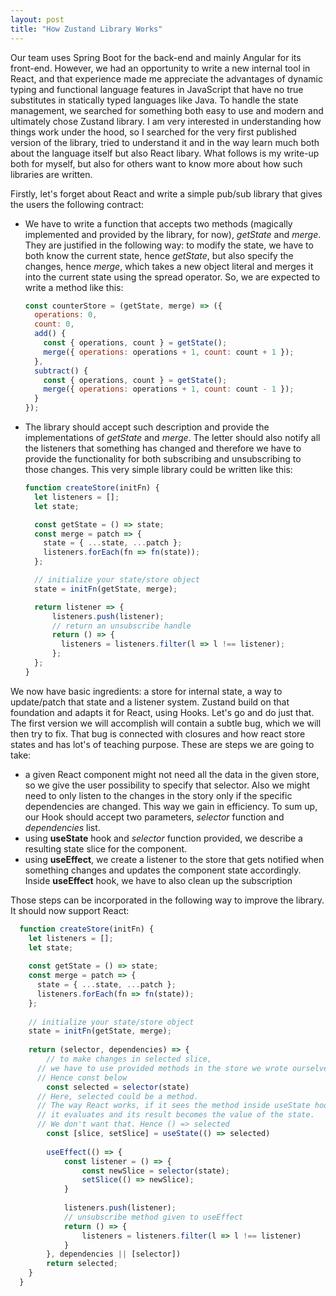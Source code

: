 ```yaml
---
layout: post
title: "How Zustand Library Works"
---
```

Our team uses Spring Boot for the back-end and mainly Angular for its front-end. However, we had an opportunity to write a new internal tool in React, and that experience made me appreciate the advantages of dynamic typing and functional language features in JavaScript that have no true substitutes in statically typed languages like Java. To handle the state management, we searched for something both easy to use and modern and ultimately chose Zustand library. I am very interested in understanding how things work under the hood, so I searched for the very first published version of the library, tried to understand it and in the way learn much both about the language itself but also React libary. What follows is my write-up both for myself, but also for others want to know more about how such libraries are written.

Firstly, let's forget about React and write a simple pub/sub library that gives the users the following contract:

- We have to write a function that accepts two methods (magically implemented and provided by the library, for now), *getState* and *merge*. They are justified in the following way: to modify the state, we have to both know the current state, hence *getState*, but also specify the changes, hence *merge*, which takes a new object literal and merges it into the current state using the spread operator. So, we are expected to write a method like this:
  ```js
  const counterStore = (getState, merge) => ({
    operations: 0,
    count: 0,
    add() {
      const { operations, count } = getState();
      merge({ operations: operations + 1, count: count + 1 });
    },
    subtract() {
      const { operations, count } = getState();
      merge({ operations: operations + 1, count: count - 1 });
    }
  });
  ```
- The library should accept such description and provide the implementations of *getState* and *merge*. The letter should also notify all the listeners that something has changed and therefore we have to provide the functionality for both subscribing and unsubscribing to those changes. This very simple library could be written like this:
  ```js
  function createStore(initFn) {
    let listeners = [];
    let state;
  
    const getState = () => state;
    const merge = patch => {
      state = { ...state, ...patch };
      listeners.forEach(fn => fn(state));
    };
  
    // initialize your state/store object
    state = initFn(getState, merge);
  
    return listener => {
        listeners.push(listener);
        // return an unsubscribe handle
        return () => {
          listeners = listeners.filter(l => l !== listener);
        };
    };
  }
  ```


We now have basic ingredients: a store for internal state, a way to update/patch that state and a listener system. Zustand build on that foundation and adapts it for React, using Hooks. Let's go and do just that. The first version we will accomplish will contain a subtle bug, which we will then try to fix. That bug is connected with closures and how react store states and has lot's of teaching purpose. These are steps we are going to take:

- a given React component might not need all the data in the given store, so we give the user possibility to specify that selector. Also we might need to only listen to the changes in the story only if the specific dependencies are changed. This way we gain in efficiency. To sum up, our Hook should accept two parameters, *selector* function and *dependencies* list.
- using **useState** hook and *selector* function provided, we describe a resulting state slice for the component.
- using **useEffect**, we create a listener to the store that gets notified when something changes and updates the component state accordingly. Inside **useEffect** hook, we have to also clean up the subscription

Those steps can be incorporated in the following way to improve the library. It should now support React:
```js
  function createStore(initFn) {
    let listeners = [];
    let state;
  
    const getState = () => state;
    const merge = patch => {
      state = { ...state, ...patch };
      listeners.forEach(fn => fn(state));
    };
  
    // initialize your state/store object
    state = initFn(getState, merge);
  
    return (selector, dependencies) => {
    	// to make changes in selected slice,
      // we have to use provided methods in the store we wrote ourselves.
      // Hence const below
    	const selected = selector(state)
      // Here, selected could be a method.
      // The way React works, if it sees the method inside useState hook
      // it evaluates and its result becomes the value of the state.
      // We don't want that. Hence () => selected
    	const [slice, setSlice] = useState(() => selected)
    	
    	useEffect(() => {
    		const listener = () => {
    			const newSlice = selector(state);
    			setSlice(() => newSlice);
    		}
    		
    		listeners.push(listener);
    		// unsubscribe method given to useEffect
    		return () => {
    			listeners = listeners.filter(l => l !== listener)
    		}
    	}, dependencies || [selector])
    	return selected;
    }
  }
```

